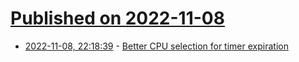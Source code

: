 # [Published on 2022-11-08](index.md)

* [2022-11-08, 22:18:39](https://news.ycombinator.com/item?id=33525102) - [Better CPU selection for timer expiration](https://lwn.net/SubscriberLink/913568/5150974329ecf2e1/)
